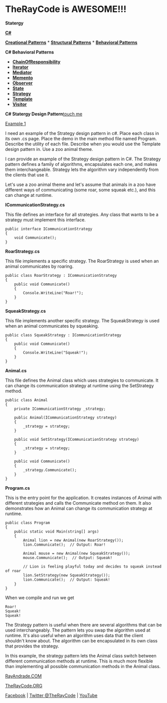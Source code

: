# TheRayCode is AWESOME!!!

**Statergy**

**[C#](../README.md)** 

**[Creational Patterns](../Creational/README.md)** * **[Structural Patterns](../Structural/README.md)** * **[Behavioral Patterns](../README.md)**

**C# Behavioral Patterns**

* **[ChainOfResponsibility](../ChainOfResponsibility/README.md)**
* **[Iterator](../Iterator/README.md)**
* **[Mediator](../Mediator/README.md)**
* **[Memento](../Memento/README.md)**
* **[Observer](../Observer/README.md)**
* **[State](../State/README.md)**
* **[Strategy](./README.md)**
* **[Template](../Template/README.md)**
* **[Visitor](../Visitor/README.md)**

**C# Statergy Design Pattern**[touch me](./Show/README.md)

[Example 1](./SY1/README.md)

I need an example of the Strategy design pattern in c#. Place each class in its own .cs page. Place the demo in the main method file named Program. Describe the utility of each file. Describe when you would use the Template design pattern in. Use a zoo animal theme.

I can provide an example of the Strategy design pattern in C#. The Strategy pattern defines a family of algorithms, encapsulates each one, and makes them interchangeable. 
Strategy lets the algorithm vary independently from the clients that use it.

Let's use a zoo animal theme and let's assume that animals in a zoo have different ways of communicating (some roar, some squeak etc.), and this can change at runtime.

**ICommunicationStrategy.cs**

This file defines an interface for all strategies. Any class that wants to be a strategy must implement this interface.
```
public interface ICommunicationStrategy
{
    void Communicate();
}
```
**RoarStrategy.cs**

This file implements a specific strategy. The RoarStrategy is used when an animal communicates by roaring.

```
public class RoarStrategy : ICommunicationStrategy
{
    public void Communicate()
    {
        Console.WriteLine("Roar!");
    }
}
```
**SqueakStrategy.cs**

This file implements another specific strategy. The SqueakStrategy is used when an animal communicates by squeaking.

```
public class SqueakStrategy : ICommunicationStrategy
{
    public void Communicate()
    {
        Console.WriteLine("Squeak!");
    }
}
```

**Animal.cs**

This file defines the Animal class which uses strategies to communicate. It can change its communication strategy at runtime using the SetStrategy method.

```
public class Animal
{
    private ICommunicationStrategy _strategy;

    public Animal(ICommunicationStrategy strategy)
    {
        _strategy = strategy;
    }

    public void SetStrategy(ICommunicationStrategy strategy)
    {
        _strategy = strategy;
    }

    public void Communicate()
    {
        _strategy.Communicate();
    }
}
```

**Program.cs**

This is the entry point for the application. It creates instances of Animal with different strategies and calls the Communicate method on them. It also demonstrates how an Animal can change its communication strategy at runtime.

```
public class Program
{
    public static void Main(string[] args)
    {
        Animal lion = new Animal(new RoarStrategy());
        lion.Communicate();  // Output: Roar!

        Animal mouse = new Animal(new SqueakStrategy());
        mouse.Communicate();  // Output: Squeak!

        // Lion is feeling playful today and decides to squeak instead of roar
        lion.SetStrategy(new SqueakStrategy());
        lion.Communicate();  // Output: Squeak!
    }
}
```

When we compile and run we get

```
Roar!
Squeak!
Squeak!
```
The Strategy pattern is useful when there are several algorithms that can be used interchangeably. The pattern lets you swap the algorithm used at runtime. It's also useful when an algorithm uses data that the client shouldn't know about. The algorithm can be encapsulated in its own class that provides the strategy.

In this example, the strategy pattern lets the Animal class switch between different communication methods at runtime. This is much more flexible than implementing all possible communication methods in the Animal class.

[RayAndrade.COM](https://www.RayAndrade.com)

[TheRayCode.ORG](https://www.TheRayCode.org)

[Facebook](https://www.facebook.com/TheRayCode/) | [Twitter @TheRayCode](https://www.twitter.com/TheRayCode/) | [YouTube](https://www.youtube.com/TheRayCode/)

































